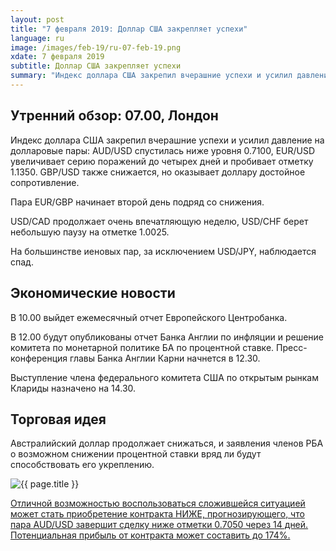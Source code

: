 ```yaml
---
layout: post
title: "7 февраля 2019: Доллар США закрепляет успехи"
language: ru
image: /images/feb-19/ru-07-feb-19.png
xdate: 7 февраля 2019
subtitle: Доллар США закрепляет успехи
summary: "Индекс доллара США закрепил вчерашние успехи и усилил давление на долларовые пары: AUD/USD спустилась ниже уровня 0.7100, EUR/USD увеличивает серию поражений до четырех дней и пробивает отметку 1.1350. GBP/USD также снижается, но оказывает доллару достойное сопротивление"
---
```

## Утренний обзор: 07.00, Лондон
 
Индекс доллара США закрепил вчерашние успехи и усилил давление на долларовые пары: AUD/USD спустилась ниже уровня 0.7100, EUR/USD увеличивает серию поражений до четырех дней и пробивает отметку 1.1350. GBP/USD также снижается, но оказывает доллару достойное сопротивление.

Пара EUR/GBP начинает второй день подряд со снижения.

USD/CAD продолжает очень впечатляющую неделю, USD/CHF берет небольшую паузу на отметке 1.0025.

На большинстве иеновых пар, за исключением USD/JPY, наблюдается спад.
 
## Экономические новости
 
В 10.00 выйдет ежемесячный отчет Европейского Центробанка.

В 12.00 будут опубликованы отчет Банка Англии по инфляции и решение комитета по монетарной политике БА по процентной ставке. Пресс-конференция главы Банка Англии Карни начнется в 12.30.

Выступление члена федерального комитета США по открытым рынкам Клариды назначено на 14.30.
 
## Торговая идея
 
Австралийский доллар продолжает снижаться, и заявления членов РБА о возможном снижении процентной ставки вряд ли будут способствовать его укреплению.

<img src="{{ site.url }}/images/feb-19/ru-07-feb-19.png" alt="{{ page.title }}"  title="{{ page.title }}">

<a href="%LINK%%?currency=USD&market=forex&underlying=frxAUDUSD&formname=higherlower&duration_amount=14&duration_units=d&amount=10&amount_type=stake&expiry_type=duration&barrier=0.7050" target="_blank" rel="noopener noreferrer nofollow">Отличной возможностью воспользоваться сложившейся ситуацией может стать приобретение контракта НИЖЕ, прогнозирующего, что пара AUD/USD завершит сделку ниже отметки 0.7050 через 14 дней. Потенциальная прибыль от контракта может составить до 174%.</a>
